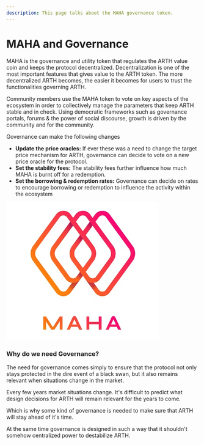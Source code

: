```yaml
---
description: This page talks about the MAHA governance token.
---
```


# MAHA and Governance

MAHA is the governance and utility token that regulates the ARTH value coin and keeps the protocol decentralized. Decentralization is one of the most important features that gives value to the ARTH token. The more decentralized ARTH becomes, the easier it becomes for users to trust the functionalities governing ARTH.

Community members use the MAHA token to vote on key aspects of the ecosystem in order to collectively manage the parameters that keep ARTH stable and in check. Using democratic frameworks such as governance portals, forums & the power of social discourse, growth is driven by the community and for the community.

Governance can make the following changes

* **Update the price oracles:** If ever these was a need to change the target price mechanism for ARTH, governance can decide to vote on a new price oracle for the protocol.
* **Set the stability fees:** The stability fees further influence how much MAHA is burnt off for a redemption.
* **Set the borrowing & redemption rates:** Governance can decide on rates to encourage borrowing or redemption to influence the activity within the ecosystem

![MAHA, means supreme, magnanimous, and being greater than itself](<.gitbook/assets/MAHADAO ASSET-09 (1).jpg>)

### Why do we need Governance?

The need for governance comes simply to ensure that the protocol not only stays protected in the dire event of a black swan, but it also remains relevant when situations change in the market.

Every few years market situations change. It's difficult to predict what design decisions for ARTH will remain relevant for the years to come.

Which is why some kind of governance is needed to make sure that ARTH will stay ahead of it's time.

At the same time governance is designed in such a way that it shouldn't somehow centralized power to destabilize ARTH.
